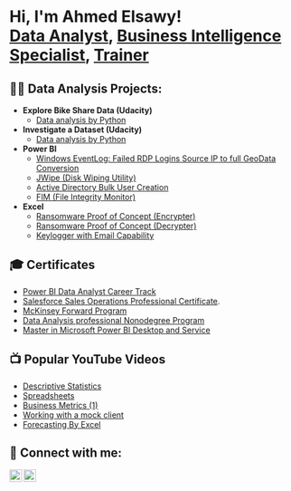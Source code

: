 <h1>Hi, I'm Ahmed Elsawy! <br/><a href="https://github.com/joshmadakor1">Data Analyst</a>, <a href="https://www.linkedin.com/in/ahmed-elsawy-a7398218/">Business Intelligence Specialist</a>, <a href="https://www.youtube.com/c/joshmadakor">Trainer</a></h1>

<h2>👨‍💻 Data Analysis Projects:</h2>

- <b>Explore Bike Share Data (Udacity)</b>
  - [Data analysis by Python](https://youtu.be/Fa651jh-9-8?si=uALnMn5RqCvEsHw6)
- <b>Investigate a Dataset (Udacity)</b>
  - [Data analysis by Python](https://youtu.be/TUgU_1DE9z4?si=NrmEcMYVM9z2HvSt)
- <b>Power BI</b>
  - [Windows EventLog: Failed RDP Logins Source IP to full GeoData Conversion](https://github.com/joshmadakor1/Sentinel-Lab)
  - [JWipe (Disk Wiping Utility)](https://github.com/joshmadakor1/Jwipe.PowerShell)
  - [Active Directory Bulk User Creation](https://github.com/joshmadakor1/AD_PS)
  - [FIM (File Integrity Monitor)](https://github.com/joshmadakor1/PowerShell-Integrity-FIM)
- <b>Excel</b>
  - [Ransomware Proof of Concept (Encrypter)](https://github.com/joshmadakor1/EncrypterPOC)
  - [Ransomware Proof of Concept (Decrypter)](https://github.com/joshmadakor1/DecrypterPOC)
  - [Keylogger with Email Capability](https://github.com/joshmadakor1/Key-Logger-With-Email)


<h2>🎓 Certificates</h2>

 - [Power BI Data Analyst Career Track ](https://drive.google.com/file/d/16n3qHrBlARtvZmZu82qzOS2TKtgOYKlt/view)
 - [Salesforce Sales Operations Professional Certificate](https://www.coursera.org/account/accomplishments/professional-cert/RM6CY493KADC?utm_product=prof).
 - [McKinsey Forward Program](https://www.credly.com/badges/2a329265-2ccd-4c55-bf0c-a3997ac70441/linked_in_profile)
 - [Data Analysis professional Nonodegree Program](https://confirm.udacity.com/FCGGLEXW)
 - [Master in Microsoft Power BI Desktop and Service](https://www.udemy.com/certificate/UC-cccf7d6d-4336-45e3-9765-68b1f0940d12/)
<h2>📺 Popular YouTube Videos</h2>

- [Descriptive Statistics](https://youtu.be/NyCqaxLW3p8)
- [Spreadsheets](https://youtu.be/PzXX53TdJwY)
- [Business Metrics (1)](https://youtu.be/GipeO9CPR4g)
- [Working with a mock client](https://youtu.be/NhEwtIZHbUs)
- [Forecasting By Excel](https://youtu.be/2u_0URHXFD8)

<h2> 🤳 Connect with me:</h2>

[<img align="left" alt="JoshMadakor | YouTube" width="22px" src="https://cdn.jsdelivr.net/npm/simple-icons@v3/icons/youtube.svg" />][youtube]
[<img align="left" alt="JoshMadakor | LinkedIn" width="22px" src="https://cdn.jsdelivr.net/npm/simple-icons@v3/icons/linkedin.svg" />][linkedin]



[youtube]: https://www.youtube.com/channel/UCU0UGZrih7DXBuAaH_Rk5Nw
[linkedin]: https://www.linkedin.com/in/ahmed-elsawy-a7398218/

<!--
**joshmadakor1/joshmadakor1** is a ✨ _special_ ✨ repository because its `README.md` (this file) appears on your GitHub profile.

Here are some ideas to get you started:

- 🔭 I’m currently working on ...
- 🌱 I’m currently learning ...
- 👯 I’m looking to collaborate on ...
- 🤔 I’m looking for help with ...
- 💬 Ask me about ...
- 📫 How to reach me: ...
- 😄 Pronouns: ...
- ⚡ Fun fact: ...
-->
